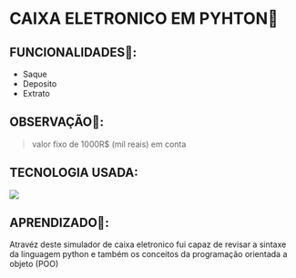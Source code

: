 # CAIXA ELETRONICO EM PYHTON🐍

## FUNCIONALIDADES🚀: 
- Saque
- Deposito
- Extrato
## OBSERVAÇÃO🔎: 
>valor fixo de 1000R$ (mil reais) em conta
## TECNOLOGIA USADA:
<img src="https://skillicons.dev/icons?i=python" />

## APRENDIZADO📖: 
Atravéz deste simulador de caixa eletronico fui capaz de revisar a sintaxe da linguagem python e também os conceitos da programação orientada a objeto (POO)


